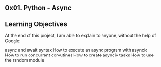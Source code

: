 ## 0x01. Python - Async

## Learning Objectives
At the end of this project, I am able to explain to anyone, without the help of Google:

async and await syntax
How to execute an async program with asyncio
How to run concurrent coroutines
How to create asyncio tasks
How to use the random module
